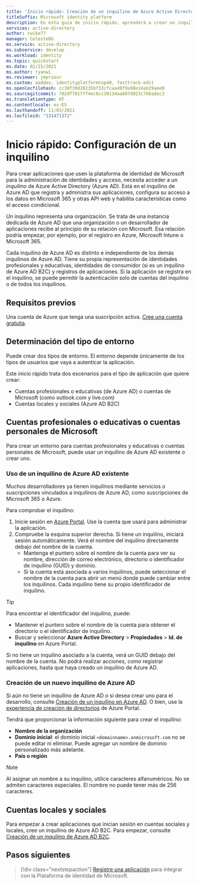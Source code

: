 ```yaml
---
title: 'Inicio rápido: Creación de un inquilino de Azure Active Directory'
titleSuffix: Microsoft identity platform
description: En esta guía de inicio rápido, aprenderá a crear un inquilino de Azure Active Directory para usarlo en el desarrollo de aplicaciones que empleen la plataforma de identidad de Microsoft para la autenticación y la autorización.
services: active-directory
author: rwike77
manager: CelesteDG
ms.service: active-directory
ms.subservice: develop
ms.workload: identity
ms.topic: quickstart
ms.date: 02/15/2021
ms.author: ryanwi
ms.reviewer: jmprieur
ms.custom: aaddev, identityplatformtop40, fasttrack-edit
ms.openlocfilehash: cc30f39d20235bf33cfcaa49f9a98e14ab29aee0
ms.sourcegitcommit: 702df701fff4ec6cc39134aa607d023c766adec3
ms.translationtype: HT
ms.contentlocale: es-ES
ms.lasthandoff: 11/03/2021
ms.locfileid: "131471372"
---
```

# <a name="quickstart-set-up-a-tenant"></a>Inicio rápido: Configuración de un inquilino

Para crear aplicaciones que usen la plataforma de identidad de Microsoft para la administración de identidades y acceso, necesita acceder a un *inquilino* de Azure Active Directory (Azure AD). Está en el inquilino de Azure AD que registra y administra sus aplicaciones, configura su acceso a los datos en Microsoft 365 y otras API web y habilita características como el acceso condicional.

Un inquilino representa una organización. Se trata de una instancia dedicada de Azure AD que una organización o un desarrollador de aplicaciones recibe al principio de su relación con Microsoft. Esa relación podría empezar, por ejemplo, por el registro en Azure, Microsoft Intune o Microsoft 365.

Cada inquilino de Azure AD es distinto e independiente de los demás inquilinos de Azure AD. Tiene su propia representación de identidades profesionales y educativas, identidades de consumidor (si es un inquilino de Azure AD B2C) y registros de aplicaciones. Si la aplicación se registra en el inquilino, se puede permitir la autenticación solo de cuentas del inquilino o de todos los inquilinos.

## <a name="prerequisites"></a>Requisitos previos

Una cuenta de Azure que tenga una suscripción activa. [Cree una cuenta gratuita](https://azure.microsoft.com/free/?WT.mc_id=A261C142F).

## <a name="determining-the-environment-type"></a>Determinación del tipo de entorno

Puede crear dos tipos de entorno. El entorno depende únicamente de los tipos de usuarios que vaya a autenticar la aplicación. 

Este inicio rápido trata dos escenarios para el tipo de aplicación que quiere crear:

* Cuentas profesionales o educativas (de Azure AD) o cuentas de Microsoft (como outlook.com y live.com)
* Cuentas locales y sociales (Azure AD B2C)

## <a name="work-and-school-accounts-or-personal-microsoft-accounts"></a>Cuentas profesionales o educativas o cuentas personales de Microsoft

Para crear un entorno para cuentas profesionales y educativas o cuentas personales de Microsoft, puede usar un inquilino de Azure AD existente o crear uno.
### <a name="use-an-existing-azure-ad-tenant"></a>Uso de un inquilino de Azure AD existente

Muchos desarrolladores ya tienen inquilinos mediante servicios o suscripciones vinculados a inquilinos de Azure AD, como suscripciones de Microsoft 365 o Azure.

Para comprobar el inquilino:

1. Inicie sesión en <a href="https://portal.azure.com/" target="_blank">Azure Portal</a>. Use la cuenta que usará para administrar la aplicación.
1. Compruebe la esquina superior derecha. Si tiene un inquilino, iniciará sesión automáticamente. Verá el nombre del inquilino directamente debajo del nombre de la cuenta.
   * Mantenga el puntero sobre el nombre de la cuenta para ver su nombre, dirección de correo electrónico, directorio o identificador de inquilino (GUID) y dominio.
   * Si la cuenta está asociada a varios inquilinos, puede seleccionar el nombre de la cuenta para abrir un menú donde puede cambiar entre los inquilinos. Cada inquilino tiene su propio identificador de inquilino.

> [!TIP]
> Para encontrar el identificador del inquilino, puede:
> * Mantener el puntero sobre el nombre de la cuenta para obtener el directorio o el identificador de inquilino.
> * Buscar y seleccionar **Azure Active Directory** > **Propiedades** > **Id. de inquilino** en Azure Portal.

Si no tiene un inquilino asociado a la cuenta, verá un GUID debajo del nombre de la cuenta. No podrá realizar acciones, como registrar aplicaciones, hasta que haya creado un inquilino de Azure AD.

### <a name="create-a-new-azure-ad-tenant"></a>Creación de un nuevo inquilino de Azure AD

Si aún no tiene un inquilino de Azure AD o si desea crear uno para el desarrollo, consulte [Creación de un inquilino en Azure AD](../fundamentals/active-directory-access-create-new-tenant.md). O bien, use la [experiencia de creación de directorios](https://portal.azure.com/#create/Microsoft.AzureActiveDirectory) de Azure Portal. 

Tendrá que proporcionar la información siguiente para crear el inquilino:

- **Nombre de la organización**
- **Dominio inicial**: el dominio inicial `<domainname>.onmicrosoft.com` no se puede editar ni eliminar. Puede agregar un nombre de dominio personalizado más adelante.
- **País o región**

> [!NOTE]
> Al asignar un nombre a su inquilino, utilice caracteres alfanuméricos. No se admiten caracteres especiales. El nombre no puede tener más de 256 caracteres.

## <a name="social-and-local-accounts"></a>Cuentas locales y sociales

Para empezar a crear aplicaciones que inician sesión en cuentas sociales y locales, cree un inquilino de Azure AD B2C. Para empezar, consulte [Creación de un inquilino de Azure AD B2C](../../active-directory-b2c/tutorial-create-tenant.md).

## <a name="next-steps"></a>Pasos siguientes

> [!div class="nextstepaction"]
> [Registre una aplicación](quickstart-register-app.md) para integrar con la Plataforma de identidad de Microsoft.
